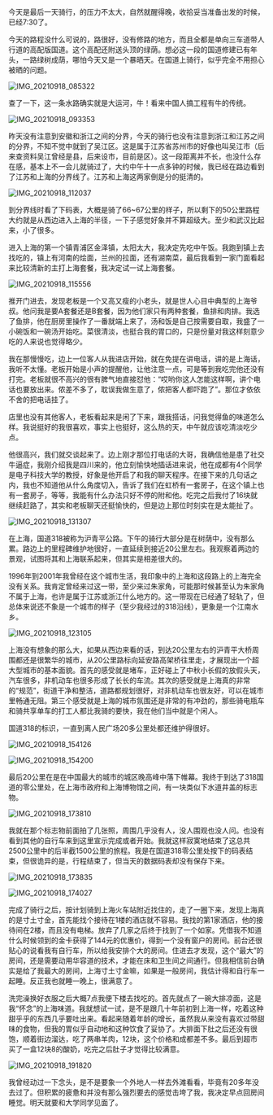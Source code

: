 今天是最后一天骑行，的压力不太大，自然就醒得晚，收拾妥当准备出发的时候，已经7:30了。

今天的路程没什么可说的，路很好，没有修路的地方，而且全都是单向三车道带人行道的高配版国道。这个高配还附送头顶的绿荫。想必这一段的国道修建已有年头，一路绿树成荫，哪怕今天又是一个暴晒天。在国道上骑行，似乎完全不用担心被晒的问题。

![IMG_20210918_085322](https://ridemypic.oss-cn-chengdu.aliyuncs.com/rideimg/IMG_20210918_085322.jpg)

查了一下，这一条水路确实就是大运河，牛！看来中国人搞工程有牛的传统。

![IMG_20210918_093353](https://ridemypic.oss-cn-chengdu.aliyuncs.com/rideimg/IMG_20210918_093353.jpg)

昨天没有注意到安徽和浙江之间的分界，今天的骑行也没有注意到浙江和江苏之间的分界，不知不觉中就到了吴江区。这是属于江苏省苏州市的好像也叫吴江市（后来查资料吴江曾经是县，后来设市，目前是区）。这一段距离并不长，也没什么存在感，基本上不一会儿就骑过了，大约中午十一点多钟的时候，我已经在路边看到了江苏和上海的分界线了。江苏和上海这两家倒是分的挺清的。

![IMG_20210918_112037](https://ridemypic.oss-cn-chengdu.aliyuncs.com/rideimg/IMG_20210918_112037.jpg)

到分界线时看了下码表，大概是骑了66~67公里的样子，所以剩下的50公里路程大约就是从西边进入上海的半径，一下子感觉好象并不算超级大。至少和武汉比起来，小了很多。

进入上海的第一个镇青浦区金泽镇，太阳太大，我决定先吃中午饭。我跑到镇上去找吃的，镇上有河南的烩面，兰州的拉面，还有湖南菜，最后我看到一家门面看起来比较清新的主打上海套餐，我决定试一试上海套餐。

![IMG_20210918_115556](https://ridemypic.oss-cn-chengdu.aliyuncs.com/rideimg/IMG_20210918_115556.jpg)

推开门进去，发现老板是一个又高又瘦的小老头，就是世人心目中典型的上海爷叔。他问我是要A套餐还是B套餐，因为他们家只有两种套餐，鱼排和肉排。我选了鱼排，他在厨房里操作了一番就端上来了，汤和饭是自己按需要自取，我盛了一小碗饭和一碗汤开始吃。菜很清淡，也挺合我的胃口的，只是份量对我这样刻意少吃的人来说也觉得略少。

我在那慢慢吃，边上一位客人从我进店开始，就在免提在讲电话，讲的是上海话，我听不太懂。老板开始是小声的提醒他，让他注意一点，可是等到我吃完他还没有打完。老板就很不高兴的很有脾气地直接怼他：“哎哟你这人怎能这样啊，讲个电话也要放出来。侬差不多了，耽误我做生意了，侬把客人都吓跑了”。那位才依依不舍的把电话挂了。

店里也没有其他客人，老板看起来是闲了下来，跟我搭话，问我觉得鱼的味道怎么样。我说挺好的我很喜欢，事实上也挺好，这么热的天，中午就应该吃清淡吃少点。

他很高兴，我们就交谈起来了。边上刚才那位打电话的大哥，我确信他是患了社交牛逼症，我刚介绍我是四川来的，他立刻愉快地插话进来说，他在成都有4个同学是电子科技大学的教授，好象是他开启了和我的聊天程序。在接下来的几句话之内，我也不知道他从什么角度切入，告诉了我们在虹桥有一套房子，在这个镇上也有一套房子，等等，我能有什么办法只好不停的附和他。吃完之后我付了16块就继续赶路了，其实和老板聊天还挺愉快的，但是边上那位时刻实在是太能扯了。

![IMG_20210918_131307](https://ridemypic.oss-cn-chengdu.aliyuncs.com/rideimg/IMG_20210918_131307.jpg)

在上海，国道318被称为沪青平公路。下午的骑行大部分是在树荫中，没有那么累。路边上的里程碑维护地很好，一直延续到接近20公里左右。我观察着两边的景观，试图将其和上海联系起来，但其实是相差很大的。

1996年到2001年我曾经在这个城市生活，我印象中的上海和这段路上的上海完全没有关系。我肯定曾经来过这一带，至少来过朱家角，可能那时候甚至认为朱家角不属于上海，也许是属于江苏或浙江什么地方的。这一带现在已经通了轻轨了，但总体来说还不象是一个城市的样子（至少我经过的318沿线），更象是一个江南水乡。

![IMG_20210918_123105](https://ridemypic.oss-cn-chengdu.aliyuncs.com/rideimg/IMG_20210918_123105.jpg)

上海没有想象的那么大，如果从西边来看的话，到达20公里左右的沪青平大桥周围都还是很繁华的城市，从20公里路标向延安路高架桥往里走，才展现出一个超大型城市的基本面貌。首先的感受就是堵车，正好碰上了中秋小长假的放假头天，汽车很多，非机动车也很多形成了长长的车流。其次的感受就是上海真的非常的“规范”，街道干净和整洁，道路都规划很好，对非机动车也很友好，可以在城市里畅通无阻。第三个感受就是上海的城市氛围还是非常的有冲劲的，那些骑电瓶车和骑共享单车的打工人都比我骑的要快，我在他们当中就是个闲人。

国道318的标识，一直到离人民广场20多公里处都还维护得很好。

![IMG_20210918_154126](https://ridemypic.oss-cn-chengdu.aliyuncs.com/rideimg/IMG_20210918_154126.jpg)

![IMG_20210918_154200](https://ridemypic.oss-cn-chengdu.aliyuncs.com/rideimg/IMG_20210918_154200.jpg)

最后20公里在是在中国最大的城市的城区晚高峰中落下帷幕。我终于到达了318国道的零公里处，在上海市政府和上海博物馆之间，有一块类似下水道井盖的标志物。

![IMG_20210918_173810](https://ridemypic.oss-cn-chengdu.aliyuncs.com/rideimg/IMG_20210918_173810.jpg)

我就在那个标志物前面拍了几张照，周围几乎没有人，没人围观也没人问。也没有看到其他的自行车来到这里宣示完成或者开始。我就这样寂寞地结束了这总共2500公里中的后半截1500公里的旅程。我是在国道318零公里处按下的码表结束，但很诡异的是，行程结束了，但当天的数据码表却没有保存下来。

![IMG_20210918_173835](https://ridemypic.oss-cn-chengdu.aliyuncs.com/rideimg/IMG_20210918_173835.jpg)

![IMG_20210918_174027](https://ridemypic.oss-cn-chengdu.aliyuncs.com/rideimg/IMG_20210918_174027.jpg)

完成了骑行之后，按计划骑到上海火车站附近找住的，走了一圈下来，发现上海真的是寸土寸金，首先能找个接待在1楼的酒店就不容易。我找的第1家酒店，他的接待间在2楼，而且没有电梯。放弃了几家之后终于找到了一个如家。凭借我不知道什么时候领到的金卡获得了144元的优惠价，得到一个没有窗户的房间。前台还很贴心的说看我有自行车，所以给我安排个大的房间。住进去才发现，这个“最大”的房间，还是需要动用华容道的技术，才能在床和卫生间之间通行。但我相信前台确实是给了我最大的房间，上海寸土寸金嘛，如果是一般房间，我估计得和自行车一起睡。反正我也就睡一晚上，很满意了。

洗完澡换好衣服之后大概7点我便下楼去找吃的。首先就点了一碗大排凉面，这是我“怀念”的上海味道。我就想试一试，是不是跟几十年前初到上海一样，吃着这种甜乎乎的东西几乎要吐出来。看起来随着年龄的增长，虽然我从来没有喜欢过带甜味的食物，但我的胃似乎自动地和这种饮食了妥协了。大排面下肚之后还没有很饱，顺着街边溜达，吃了两串羊肉，12块，这个价格和成都差不多。最后到超市买了一盒12块8的酸奶，吃完之后肚子才觉得比较满意。

![IMG_20210918_191820](https://ridemypic.oss-cn-chengdu.aliyuncs.com/rideimg/IMG_20210918_191820.jpg)

我曾经动过一下念头，是不是要象一个外地人一样去外滩看看，毕竟有20多年没去过了。但积累的疲惫和并没有那么强烈要去的感觉击垮了我，我决定早点回房间睡觉。明天就要和大学同学见面了。
